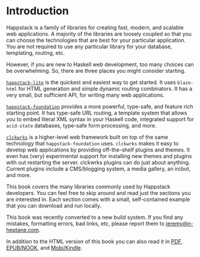 Introduction
============

Happstack is a family of libraries for creating fast, modern, and
scalable web applications. A majority of the libraries are loosely
coupled so that you can choose the technologies that are best for your
particular application. You are not required to use any particular
library for your database, templating, routing, etc.

However, if you are new to Haskell web development, too many choices
can be overwhelming. So, there are three places you might consider
starting.

[`happstack-lite`](http://happstack.com/page/view-page-slug/9/happstack-lite-tutorial)
is the quickest and easiest way to get started. It uses `blaze-html`
for HTML generation and simple dynamic routing combinators. It has a
very small, but sufficient API, for writing many web applications.

[`happstack-foundation`](http://www.youtube.com/watch?v=7Wmszk4wZxQ)
provides a more powerful, type-safe, and feature rich starting
point. It has type-safe URL routing, a template system that allows you
to embed literal XML syntax in your Haskell code, integrated support
for `acid-state` databases, type-safe form processing, and more.

[`clckwrks`](http://www.clckwrks.com/) is a higher-level web framework
built on top of the same technology that `happstack-foundation`
uses. `clckwrks` makes it easy to develop web applications by
providing off-the-shelf plugins and themes. It even has (very)
experimental support for installing new themes and plugins with out
restarting the server. clckwrks plugins can do just about
anything. Current plugins include a CMS/blogging system, a media
gallery, an ircbot, and more.

This book covers the many libraries commonly used by Happstack
developers. You can feel free to skip around and read just the
sections you are interested in. Each section comes with a small,
self-contained example that you can download and run locally.

This book was recently converted to a new build system. If you find
any mistakes, formatting errors, bad links, etc, please report them to
jeremy@n-heptane.com.

In addition to the HTML version of this book you can also read it in
[PDF](happstack-book.pdf), [EPUB/NOOK](happstack-book.epub), and
[Mobi/Kindle](happstack-book.mobi).



